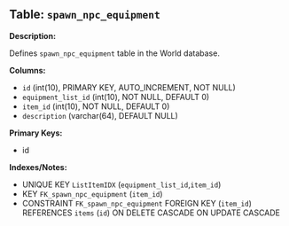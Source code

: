## Table: `spawn_npc_equipment`

**Description:**

Defines `spawn_npc_equipment` table in the World database.

**Columns:**
- `id` (int(10), PRIMARY KEY, AUTO_INCREMENT, NOT NULL)
- `equipment_list_id` (int(10), NOT NULL, DEFAULT 0)
- `item_id` (int(10), NOT NULL, DEFAULT 0)
- `description` (varchar(64), DEFAULT NULL)

**Primary Keys:**
- id

**Indexes/Notes:**
- UNIQUE KEY `ListItemIDX` (`equipment_list_id`,`item_id`)
- KEY `FK_spawn_npc_equipment` (`item_id`)
- CONSTRAINT `FK_spawn_npc_equipment` FOREIGN KEY (`item_id`) REFERENCES `items` (`id`) ON DELETE CASCADE ON UPDATE CASCADE